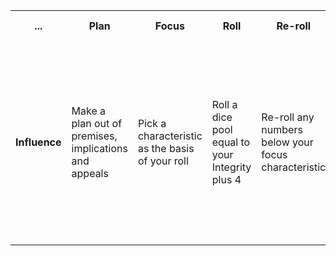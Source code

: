 

<table>
  <tr>
    <th>...</th>
    <th>Plan</th>
    <th>Focus</th>
    <th>Roll</th>
    <th>Re-roll</th>
    <th>Count successes</th>
    <th>Force success</th>
    <th>Check resistance</th>
    <th>Resolve</th>
      </tr>
  <tr>
    <td style="font-weight: bold;";>Influence</td>
    <td>Make a plan out of premises, implications and appeals</td>
    <td>Pick a characteristic as the basis of your roll</td>
    <td>Roll a dice pool equal to your Integrity plus 4</td>
    <td>Re-roll any numbers below your focus characteristic</td>
    <td>Count how many dice show the face value of your focus characteristic</td>
    <td>Buy any extra successes by paying 1 Integrity per success, or adding a new Weakness per success</td>
    <td>the target unit can use a characteristic or their Motivation to roll for resistance - if they have more successes than the challenging unit the challenge fails</td>
    <td>If successful, have the GM control the unit as you influenced them, or place tokens on the unit to influence them yourself</td>
      </tr>
</table>